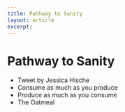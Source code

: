 ```yaml
---
title: Pathway to Sanity
layout: article
excerpt: 
---
```


# Pathway to Sanity

- Tweet by Jessica Hische
- Consume as much as you produce
- Produce as much as you consume
- The Oatmeal